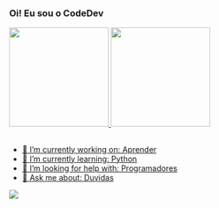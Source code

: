 ### Oi! Eu sou o CodeDev

<div align="left">
  <a href="https://github.com/CodeDev010100">
  <img height="180em" src="https://github-readme-stats.vercel.app/api?username=CodeDev010100&show_icons=true&theme=dark&include_all_commits=true&count_private=true"/>
  <img height="180em" src="https://github-readme-stats.vercel.app/api/top-langs/?username=CodeDev010100&layout=compact&langs_count=7&theme=dark"/>
</div>

##
- 🔭 I’m currently working on: Aprender
- 🌱 I’m currently learning: Python
- 🤔 I’m looking for help with: Programadores
- 💬 Ask me about: Duvidas

<div>
<a href="https://discord.gg/wbPdxrS8ua" target="_blank"><img src="https://img.shields.io/badge/Discord-7289DA?style=for-the-badge&logo=discord&logoColor=white" target="_blank"></a>
